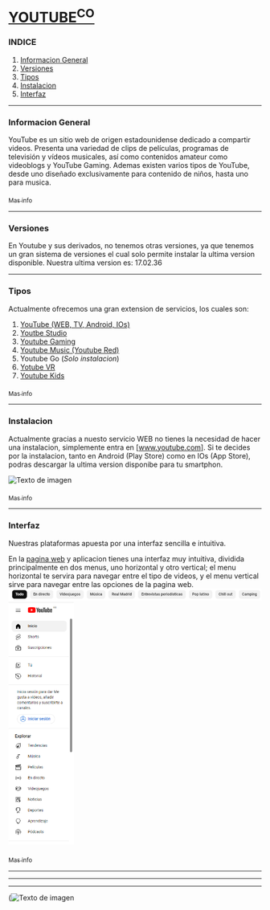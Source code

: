 # [YOUTUBE<sup>CO</sup>](https://www.youtube.es) 
### INDICE
1. [Informacion General](#informacion-general)
2. [Versiones](#versiones)
3. [Tipos](#tipos)
3. [Instalacion](#instalacion)
4. [Interfaz](#interfaz)

***

### Informacion General

YouTube es un sitio web de origen estadounidense dedicado a compartir videos. Presenta una variedad de clips de películas, programas de televisión y vídeos musicales, así como contenidos amateur como videoblogs y YouTube Gaming.
Ademas existen varios tipos de YouTube, desde uno diseñado exclusivamente para contenido de niños, hasta uno para musica.

[<sub>Mas info </sub>](https://github.com/rasago/youtube/wiki)

***

### Versiones

En Youtube y sus derivados, no tenemos otras versiones, ya que tenemos un gran sistema de versiones el cual solo permite instalar la ultima version disponible.
Nuestra ultima version es: 17.02.36

***

### Tipos

Actualmente ofrecemos una gran extension de servicios, los cuales son:
1. [YouTube (WEB, TV, Android, IOs)](https://www.youtube.es)
2. [Youtbe Studio](https://studio.youtube.com/)
3. [Youtube Gaming](https://www.youtube.com/gaming)
4. [Youtube Music (Youtube Red)](https://music.youtube.com/)
5. Youtube Go (*Solo instalacion*)
6. [Yotube VR](https://www.youtube.com/channel/UCzuqhhs6NWbgTzMuM09WKDQ)
7. [Youtube Kids](https://www.youtube.com/intl/ALL_es/kids/)

[<sub>Mas info </sub>](https://github.com/rasago/youtube/wiki)

***

### Instalacion

Actualmente gracias a nuesto servicio WEB no tienes la necesidad de hacer una instalacion, simplemente entra en [www.youtube.com].
Si te decides por la instalacion, tanto en Android (Play Store) como en IOs (App Store), podras descargar la ultima version disponibe para tu smartphon.

![Texto de imagen](https://www.enriquedans.com/wp-content/uploads/2019/07/App-Store-and-Play-Market-icons.jpg)

[<sub>Mas info </sub>](https://github.com/rasago/youtube/wiki)

***

### Interfaz

Nuestras plataformas apuesta por una interfaz sencilla e intuitiva.

En la [pagina web](https://www.youtube.es) y aplicacion tienes una interfaz muy intuitiva, dividida principalmente en dos menus, uno horizontal y otro vertical; el menu horizontal te servira para navegar entre el tipo de videos, y el menu vertical sirve para navegar entre las opciones de la pagina web.
![Image text](https://github.com/rasago/youtube/blob/main/YOUTUBEED.PNG)
<img src="https://github.com/rasago/youtube/blob/main/YOURTUBEED2.PNG" width="130"> 

[<sub>Mas info </sub>](https://github.com/rasago/youtube/wiki)

***
***
***
(![Texto de imagen](https://www.enriquedans.com/wp-content/uploads/2019/07/App-Store-and-Play-Market-icons.jpg)


